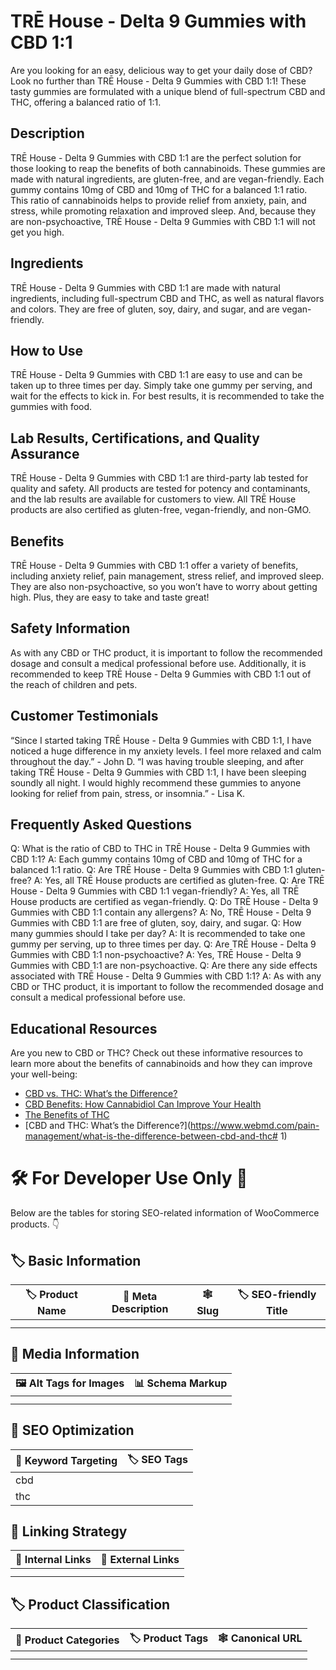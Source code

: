 # TRĒ House - Delta 9 Gummies with CBD 1:1
Are you looking for an easy, delicious way to get your daily dose of CBD? Look no further than TRĒ House - Delta 9 Gummies with CBD 1:1! These tasty gummies are formulated with a unique blend of full-spectrum CBD and THC, offering a balanced ratio of 1:1. 
## Description
TRĒ House - Delta 9 Gummies with CBD 1:1 are the perfect solution for those looking to reap the benefits of both cannabinoids. These gummies are made with natural ingredients, are gluten-free, and are vegan-friendly. 
Each gummy contains 10mg of CBD and 10mg of THC for a balanced 1:1 ratio. This ratio of cannabinoids helps to provide relief from anxiety, pain, and stress, while promoting relaxation and improved sleep. And, because they are non-psychoactive, TRĒ House - Delta 9 Gummies with CBD 1:1 will not get you high. 
## Ingredients
TRĒ House - Delta 9 Gummies with CBD 1:1 are made with natural ingredients, including full-spectrum CBD and THC, as well as natural flavors and colors. They are free of gluten, soy, dairy, and sugar, and are vegan-friendly. 
## How to Use
TRĒ House - Delta 9 Gummies with CBD 1:1 are easy to use and can be taken up to three times per day. Simply take one gummy per serving, and wait for the effects to kick in. For best results, it is recommended to take the gummies with food. 
## Lab Results, Certifications, and Quality Assurance
TRĒ House - Delta 9 Gummies with CBD 1:1 are third-party lab tested for quality and safety. All products are tested for potency and contaminants, and the lab results are available for customers to view. All TRĒ House products are also certified as gluten-free, vegan-friendly, and non-GMO. 
## Benefits
TRĒ House - Delta 9 Gummies with CBD 1:1 offer a variety of benefits, including anxiety relief, pain management, stress relief, and improved sleep. They are also non-psychoactive, so you won’t have to worry about getting high. Plus, they are easy to take and taste great! 
## Safety Information
As with any CBD or THC product, it is important to follow the recommended dosage and consult a medical professional before use. Additionally, it is recommended to keep TRĒ House - Delta 9 Gummies with CBD 1:1 out of the reach of children and pets. 
## Customer Testimonials
“Since I started taking TRĒ House - Delta 9 Gummies with CBD 1:1, I have noticed a huge difference in my anxiety levels. I feel more relaxed and calm throughout the day.” - John D. 
“I was having trouble sleeping, and after taking TRĒ House - Delta 9 Gummies with CBD 1:1, I have been sleeping soundly all night. I would highly recommend these gummies to anyone looking for relief from pain, stress, or insomnia.” - Lisa K. 
## Frequently Asked Questions
Q: What is the ratio of CBD to THC in TRĒ House - Delta 9 Gummies with CBD 1:1?
A: Each gummy contains 10mg of CBD and 10mg of THC for a balanced 1:1 ratio. 
Q: Are TRĒ House - Delta 9 Gummies with CBD 1:1 gluten-free?
A: Yes, all TRĒ House products are certified as gluten-free. 
Q: Are TRĒ House - Delta 9 Gummies with CBD 1:1 vegan-friendly?
A: Yes, all TRĒ House products are certified as vegan-friendly. 
Q: Do TRĒ House - Delta 9 Gummies with CBD 1:1 contain any allergens?
A: No, TRĒ House - Delta 9 Gummies with CBD 1:1 are free of gluten, soy, dairy, and sugar. 
Q: How many gummies should I take per day?
A: It is recommended to take one gummy per serving, up to three times per day. 
Q: Are TRĒ House - Delta 9 Gummies with CBD 1:1 non-psychoactive?
A: Yes, TRĒ House - Delta 9 Gummies with CBD 1:1 are non-psychoactive. 
Q: Are there any side effects associated with TRĒ House - Delta 9 Gummies with CBD 1:1?
A: As with any CBD or THC product, it is important to follow the recommended dosage and consult a medical professional before use. 
## Educational Resources 
Are you new to CBD or THC? Check out these informative resources to learn more about the benefits of cannabinoids and how they can improve your well-being: 
- [CBD vs. THC: What’s the Difference?](https://www.projectcbd.org/cbd-101/cbd-thc-difference) 
- [CBD Benefits: How Cannabidiol Can Improve Your Health](https://www.healthline.com/health/cbd-benefits)
- [The Benefits of THC](https://www.leafly.com/news/cannabis-101/what-are-the-benefits-of-thc) 
- [CBD and THC: What’s the Difference?](https://www.webmd.com/pain-management/what-is-the-difference-between-cbd-and-thc# 1)
# 🛠️ For Developer Use Only 🔐

Below are the tables for storing SEO-related information of WooCommerce products. 👇

## 🏷️ Basic Information 

| 🏷️ Product Name | 📝 Meta Description | 🕸️ Slug | 🏷️ SEO-friendly Title |
| -------------- | ------------------ | ------ | ---------------------- |
|                |                    |        |                        |
|                |                    |        |                        |

## 📸 Media Information

| 🖼️ Alt Tags for Images | 📊 Schema Markup |
| --------------------- | --------------- |
|                       |                 |
|                       |                 |

## 🔎 SEO Optimization

| 🎯 Keyword Targeting | 🏷️ SEO Tags |
| ------------------- | ---------- |
|  cbd                |            |
|          thc           |            |

## 🔗 Linking Strategy 

| 🔗 Internal Links | 🔗 External Links |
| ---------------- | ---------------- |
|                  |                  |
|                  |                  |

## 🏷️ Product Classification 

| 📂 Product Categories | 🏷️ Product Tags | 🕸️ Canonical URL |
| ------------------ | ------------ | ------------- |
|                    |              |               |
|                    |              |               |
